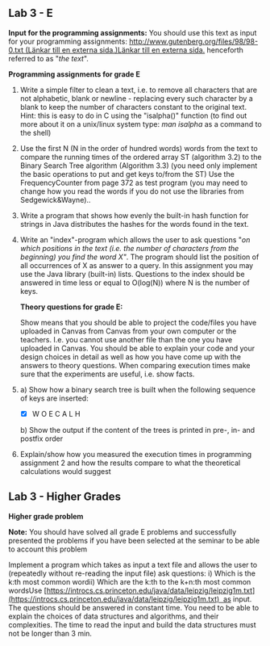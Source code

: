 ## Lab 3 - E

**Input for the programming assignments:** You should use this text as input for your programming assignments: [http://www.gutenberg.org/files/98/98-0.txt (Länkar till en externa sida.)Länkar till en externa sida.](http://www.gutenberg.org/files/98/98-0.txt) henceforth referred to as "*the text*".

**Programming assignments for grade E**

1. Write a simple filter to clean a text, i.e. to remove all characters that are not alphabetic, blank or newline - replacing every such character by a blank to keep the number of characters constant to the original text. Hint: this is easy to do in C using the "isalpha()" function (to find out more about it on a unix/linux system type: *man isalpha* as a command to the shell)

2. Use the first N (N in the order of hundred words) words from the text to compare the running times of the ordered array ST (algorithm 3.2) to the Binary Search Tree algorithm (Algorithm 3.3) (you need only implement the basic operations to put and get keys to/from the ST) Use the FrequencyCounter from page 372 as test program (you may need to change how you read the words if you do not use the libraries from Sedgewick&Wayne)..

3. Write a program that shows how evenly the built-in hash function for strings in Java distributes the hashes for the words found in the text.

4. Write an "index"-program which allows the user to ask questions "*on which positions in the text (i.e. the number of characters from the beginning) you find the word X"*. The program should list the position of all occurrences of X as answer to a query. In this assignment you may use the Java library (built-in) lists. Questions to the index should be answered in time less or equal to O(log(N)) where N is the number of keys.

    **Theory questions for grade E:**

    Show means that you should be able to project the code/files you have uploaded in Canvas from Canvas from your own computer or the teachers. I.e. you cannot use another file than the one you have uploaded in Canvas. You should be able to explain your code and your design choices in detail as well as how you have come up with the answers to theory questions. When comparing execution times make sure that the experiments are useful, i.e. show facts.

1. a) Show how a binary search tree is built when the following sequence of keys are inserted: 
      - [x]  W O E C A L H

   b) Show the output if the content of the trees is printed in pre-, in- and postfix order

2. Explain/show how you measured the execution times in programming assignment 2 and how the results compare to what the theoretical calculations would suggest

## Lab 3 - Higher Grades

**Higher grade problem**

**Note:** You should have solved all grade E problems and successfully presented the problems if you have been selected at the seminar to be able to account this problem

Implement a program which takes as input a text file and allows the user to (repeatedly without re-reading the input file) ask questions: i) Which is the k:th most common wordii) Which are the k:th to the k+n:th most common wordsUse [https://introcs.cs.princeton.edu/java/data/leipzig/leipzig1m.txt](https://introcs.cs.princeton.edu/java/data/leipzig/leipzig1m.txt)  as input. The questions should be answered in constant time. You need to be able to explain the choices of data structures and algorithms, and their complexities. The time to read the input and build the data structures must not be longer than 3 min.
